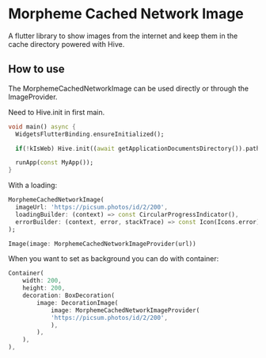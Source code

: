 # Morpheme Cached Network Image

A flutter library to show images from the internet and keep them in the cache directory powered with Hive.

## How to use

The MorphemeCachedNetworkImage can be used directly or through the ImageProvider.

Need to Hive.init in first main.

```dart
void main() async {
  WidgetsFlutterBinding.ensureInitialized();

  if(!kIsWeb) Hive.init((await getApplicationDocumentsDirectory()).path);

  runApp(const MyApp());
}
```

With a loading:

```dart
MorphemeCachedNetworkImage(
  imageUrl: 'https://picsum.photos/id/2/200',
  loadingBuilder: (context) => const CircularProgressIndicator(),
  errorBuilder: (context, error, stackTrace) => const Icon(Icons.error),
);
```

```dart
Image(image: MorphemeCachedNetworkImageProvider(url))
```

When you want to set as background you can do with container:

```dart
Container(
    width: 200,
    height: 200,
    decoration: BoxDecoration(
        image: DecorationImage(
            image: MorphemeCachedNetworkImageProvider(
            'https://picsum.photos/id/2/200',
            ),
        ),
    ),
),
```
